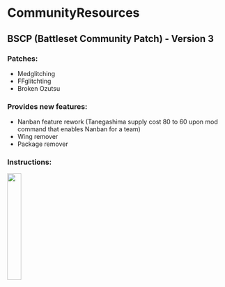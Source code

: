# CommunityResources

## BSCP (Battleset Community Patch) - Version 3
### Patches:
* Medglitching
* FFglitchting
* Broken Ozutsu
### Provides new features:
* Nanban feature rework (Tanegashima supply cost 80 to 60 upon mod command that enables Nanban for a team)
* Wing remover
* Package remover
### Instructions:
<img src="https://i.imgur.com/ee92HkZ.png" width="25%" height="25%">
